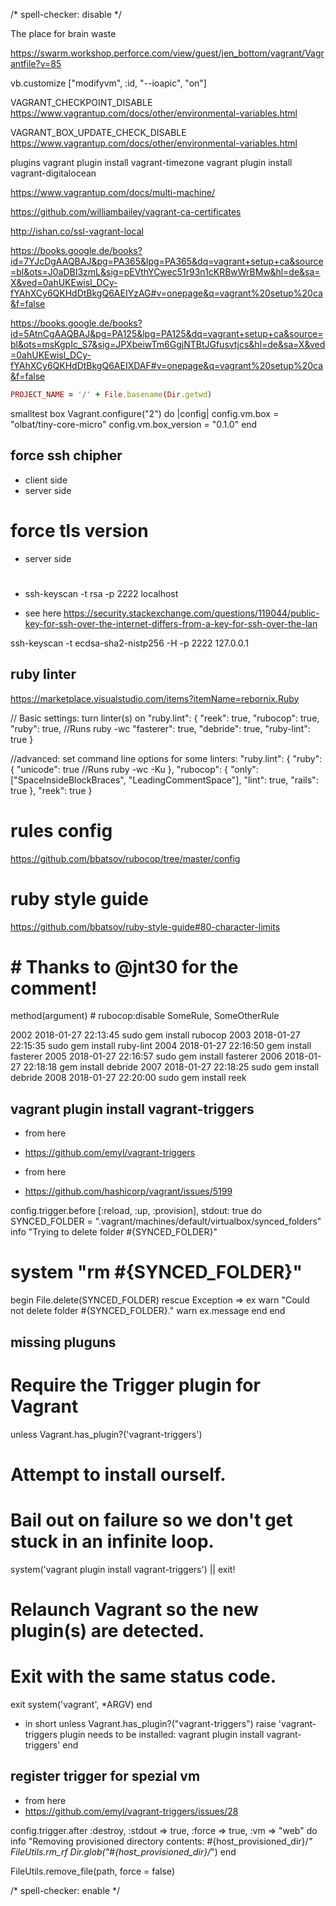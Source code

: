 <!-- markdownlint-disable -->
/* spell-checker: disable */

The place for brain waste

https://swarm.workshop.perforce.com/view/guest/jen_bottom/vagrant/Vagrantfile?v=85


vb.customize ["modifyvm", :id, "--ioapic", "on"]



VAGRANT_CHECKPOINT_DISABLE 
https://www.vagrantup.com/docs/other/environmental-variables.html


VAGRANT_BOX_UPDATE_CHECK_DISABLE
https://www.vagrantup.com/docs/other/environmental-variables.html

plugins
vagrant plugin install vagrant-timezone
vagrant plugin install vagrant-digitalocean

https://www.vagrantup.com/docs/multi-machine/

https://github.com/williambailey/vagrant-ca-certificates

http://ishan.co/ssl-vagrant-local

https://books.google.de/books?id=7YJcDgAAQBAJ&pg=PA365&lpg=PA365&dq=vagrant+setup+ca&source=bl&ots=J0aDBI3zmL&sig=pEVthYCwec51r93n1cKRBwWrBMw&hl=de&sa=X&ved=0ahUKEwisl_DCy-fYAhXCy6QKHdDtBkgQ6AEIYzAG#v=onepage&q=vagrant%20setup%20ca&f=false


https://books.google.de/books?id=5AtnCgAAQBAJ&pg=PA125&lpg=PA125&dq=vagrant+setup+ca&source=bl&ots=msKgpIc_S7&sig=JPXbeiwTm6GgjNTBtJGfusvtjcs&hl=de&sa=X&ved=0ahUKEwisl_DCy-fYAhXCy6QKHdDtBkgQ6AEIXDAF#v=onepage&q=vagrant%20setup%20ca&f=false


```ruby
PROJECT_NAME = '/' + File.basename(Dir.getwd)
```
smalltest box
Vagrant.configure("2") do |config|
  config.vm.box = "olbat/tiny-core-micro"
  config.vm.box_version = "0.1.0"
end


## force ssh chipher 
- client side
- server side

# force tls version
- server side


#
- ssh-keyscan -t rsa -p 2222 localhost

- see here
https://security.stackexchange.com/questions/119044/public-key-for-ssh-over-the-internet-differs-from-a-key-for-ssh-over-the-lan


ssh-keyscan  -t ecdsa-sha2-nistp256 -H  -p 2222 127.0.0.1



## ruby linter

https://marketplace.visualstudio.com/items?itemName=rebornix.Ruby


// Basic settings: turn linter(s) on
"ruby.lint": {
	"reek": true,
	"rubocop": true,
	"ruby": true, //Runs ruby -wc
	"fasterer": true,
	"debride": true,
	"ruby-lint": true
}

//advanced: set command line options for some linters:
"ruby.lint": {
	"ruby": {
		"unicode": true //Runs ruby -wc -Ku
	},
	"rubocop": {
		"only": ["SpaceInsideBlockBraces", "LeadingCommentSpace"],
		"lint": true,
		"rails": true
	},
	"reek": true
}

# rules config
https://github.com/bbatsov/rubocop/tree/master/config

# ruby style guide
https://github.com/bbatsov/ruby-style-guide#80-character-limits

# # Thanks to @jnt30 for the comment!
method(argument) # rubocop:disable SomeRule, SomeOtherRule

2002  2018-01-27 22:13:45 sudo gem install rubocop
 2003  2018-01-27 22:15:35 sudo gem install ruby-lint
 2004  2018-01-27 22:16:50 gem install fasterer
 2005  2018-01-27 22:16:57 sudo gem install fasterer
 2006  2018-01-27 22:18:18 gem install debride
 2007  2018-01-27 22:18:25 sudo gem install debride
 2008  2018-01-27 22:20:00 sudo gem install reek


## vagrant plugin install vagrant-triggers
- from here
- https://github.com/emyl/vagrant-triggers



- from here 
- https://github.com/hashicorp/vagrant/issues/5199

config.trigger.before [:reload, :up, :provision], stdout: true do
  SYNCED_FOLDER = ".vagrant/machines/default/virtualbox/synced_folders"
  info "Trying to delete folder #{SYNCED_FOLDER}"
  # system "rm #{SYNCED_FOLDER}"
  begin
    File.delete(SYNCED_FOLDER)
  rescue Exception => ex
    warn "Could not delete folder #{SYNCED_FOLDER}."
    warn ex.message
  end
end


## missing pluguns
# Require the Trigger plugin for Vagrant
unless Vagrant.has_plugin?('vagrant-triggers')
  # Attempt to install ourself. 
  # Bail out on failure so we don't get stuck in an infinite loop.
  system('vagrant plugin install vagrant-triggers') || exit!

  # Relaunch Vagrant so the new plugin(s) are detected.
  # Exit with the same status code.
  exit system('vagrant', *ARGV)
end

- in short
unless Vagrant.has_plugin?("vagrant-triggers")
    raise 'vagrant-triggers plugin needs to be installed: vagrant plugin install vagrant-triggers'
  end


## register trigger for spezial vm
- from here
- https://github.com/emyl/vagrant-triggers/issues/28


config.trigger.after :destroy, :stdout => true, :force => true, :vm => "web" do
  info "Removing provisioned directory contents: #{host_provisioned_dir}/*"
  FileUtils.rm_rf Dir.glob("#{host_provisioned_dir}/*")
end

FileUtils.remove_file(path, force = false)

<!-- markdownlint-enable -->
/* spell-checker: enable */
